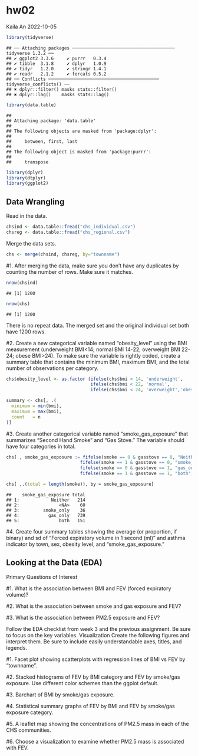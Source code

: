 hw02
================
Kaila An
2022-10-05

``` r
library(tidyverse)
```

    ## ── Attaching packages ─────────────────────────────────────── tidyverse 1.3.2 ──
    ## ✔ ggplot2 3.3.6     ✔ purrr   0.3.4
    ## ✔ tibble  3.1.8     ✔ dplyr   1.0.9
    ## ✔ tidyr   1.2.0     ✔ stringr 1.4.1
    ## ✔ readr   2.1.2     ✔ forcats 0.5.2
    ## ── Conflicts ────────────────────────────────────────── tidyverse_conflicts() ──
    ## ✖ dplyr::filter() masks stats::filter()
    ## ✖ dplyr::lag()    masks stats::lag()

``` r
library(data.table)
```

    ## 
    ## Attaching package: 'data.table'
    ## 
    ## The following objects are masked from 'package:dplyr':
    ## 
    ##     between, first, last
    ## 
    ## The following object is masked from 'package:purrr':
    ## 
    ##     transpose

``` r
library(dplyr)
library(dtplyr)
library(ggplot2)
```

## Data Wrangling

Read in the data.

``` r
chsind <- data.table::fread("chs_individual.csv")
chsreg <- data.table::fread("chs_regional.csv")
```

Merge the data sets.

``` r
chs <- merge(chsind, chsreg, by="townname")
```

\#1. After merging the data, make sure you don’t have any duplicates by
counting the number of rows. Make sure it matches.

``` r
nrow(chsind)
```

    ## [1] 1200

``` r
nrow(chs)
```

    ## [1] 1200

There is no repeat data. The merged set and the original individual set
both have 1200 rows.

\#2. Create a new categorical variable named “obesity_level” using the
BMI measurement (underweight BMI\<14; normal BMI 14-22; overweight BMI
22-24; obese BMI\>24). To make sure the variable is rightly coded,
create a summary table that contains the minimum BMI, maximum BMI, and
the total number of observations per category.

``` r
chs$obesity_level <- as.factor (ifelse(chs$bmi < 14, 'underweight',
                                ifelse(chs$bmi < 22, 'normal', 
                                ifelse(chs$bmi < 24, 'overweight','obese' ))))
```

``` r
summary <- chs[, .(
  minimum = min(bmi),
  maximum = max(bmi),
  count   = n
)]
```

\#3. Create another categorical variable named “smoke_gas_exposure” that
summarizes “Second Hand Smoke” and “Gas Stove.” The variable should have
four categories in total.

``` r
chs[ , smoke_gas_exposure := fifelse(smoke == 0 & gasstove == 0, "Neither",
                            fifelse(smoke == 1 & gasstove == 0, "smoke_only",
                            fifelse(smoke == 0 & gasstove == 1, "gas_only",
                            fifelse(smoke == 1 & gasstove == 1, "both", NA_character_))))]

chs[ ,.(total = length(smoke)), by = smoke_gas_exposure]
```

    ##    smoke_gas_exposure total
    ## 1:            Neither   214
    ## 2:               <NA>    60
    ## 3:         smoke_only    36
    ## 4:           gas_only   739
    ## 5:               both   151

\#4. Create four summary tables showing the average (or proportion, if
binary) and sd of “Forced expiratory volume in 1 second (ml)” and asthma
indicator by town, sex, obesity level, and “smoke_gas_exposure.”

## Looking at the Data (EDA)

Primary Questions of Interest

\#1. What is the association between BMI and FEV (forced expiratory
volume)?

\#2. What is the association between smoke and gas exposure and FEV?

\#3. What is the association between PM2.5 exposure and FEV?

Follow the EDA checklist from week 3 and the previous assignment. Be
sure to focus on the key variables. Visualization Create the following
figures and interpret them. Be sure to include easily understandable
axes, titles, and legends.

\#1. Facet plot showing scatterplots with regression lines of BMI vs FEV
by “townname”.

\#2. Stacked histograms of FEV by BMI category and FEV by smoke/gas
exposure. Use different color schemes than the ggplot default.

\#3. Barchart of BMI by smoke/gas exposure.

\#4. Statistical summary graphs of FEV by BMI and FEV by smoke/gas
exposure category.

\#5. A leaflet map showing the concentrations of PM2.5 mass in each of
the CHS communities.

\#6. Choose a visualization to examine whether PM2.5 mass is associated
with FEV.
